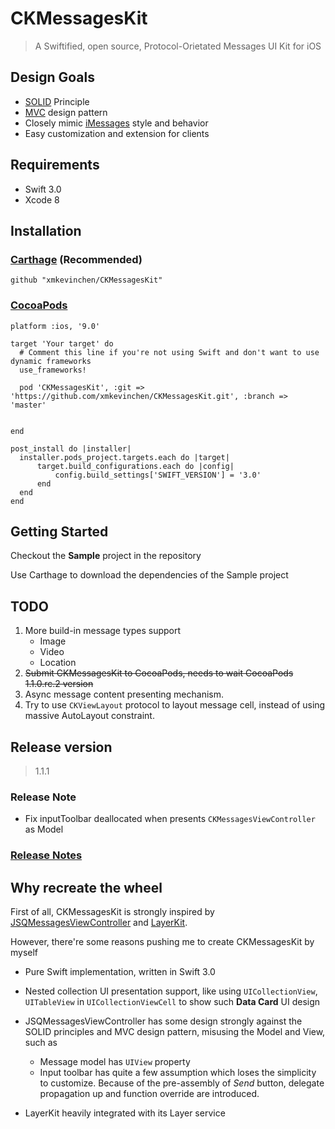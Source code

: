 # CKMessagesKit

> A Swiftified, open source, Protocol-Orietated Messages UI Kit for iOS




## Design Goals
* [SOLID](https://en.wikipedia.org/wiki/SOLID_(object-oriented_design)) Principle
* [MVC](https://en.wikipedia.org/wiki/Model%E2%80%93view%E2%80%93controller) design pattern
* Closely mimic [iMessages](https://support.apple.com/en-us/HT201287) style and behavior
* Easy customization and extension for clients


##  Requirements
* Swift 3.0
* Xcode 8

## Installation

### [Carthage](https://github.com/Carthage/Carthage) (Recommended)

```
github "xmkevinchen/CKMessagesKit"
```

### [CocoaPods](https://cocoapods.org/)

```
platform :ios, '9.0'

target 'Your target' do
  # Comment this line if you're not using Swift and don't want to use dynamic frameworks
  use_frameworks!

  pod 'CKMessagesKit', :git => 'https://github.com/xmkevinchen/CKMessagesKit.git', :branch => 'master'


end

post_install do |installer|
  installer.pods_project.targets.each do |target|
      target.build_configurations.each do |config|
          config.build_settings['SWIFT_VERSION'] = '3.0'
      end
  end
end

```



## Getting Started

Checkout the **Sample** project in the repository

Use Carthage to download the dependencies of the Sample project


## TODO
1. More build-in message types support
    * Image
    * Video
    * Location
2. ~~Submit CKMessagesKit to CocoaPods, needs to wait CocoaPods 1.1.0.rc.2 version~~
3. Async message content presenting mechanism.
4. Try to use `CKViewLayout` protocol to layout message cell, instead of using massive AutoLayout constraint.


## Release version

> 1.1.1

### Release Note
- Fix inputToolbar deallocated when presents `CKMessagesViewController` as Model

### [Release Notes](CHANGELOG.md)

## Why recreate the wheel
First of all, CKMessagesKit is strongly inspired by [JSQMessagesViewController](https://github.com/jessesquires/JSQMessagesViewController) and [LayerKit](https://layer.com/).

However, there're some reasons pushing me to create CKMessagesKit by myself

* Pure Swift implementation, written in Swift 3.0
* Nested collection UI presentation support, like using `UICollectionView`, `UITableView` in `UICollectionViewCell` to show such **Data Card** UI design
* JSQMessagesViewController has some design strongly against the SOLID principles and MVC design pattern, misusing the Model and View, such as
    * Message model has `UIView` property
    * Input toolbar has quite a few assumption which loses the simplicity to customize. Because of the pre-assembly of *Send* button, delegate propagation up and function override are introduced.

* LayerKit heavily integrated with its Layer service
